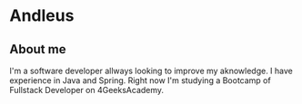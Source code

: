  
# Andleus

## About me

I'm a software developer allways looking to improve my aknowledge.
I have experience in Java and Spring. Right now I'm studying a Bootcamp of Fullstack Developer on 4GeeksAcademy.
